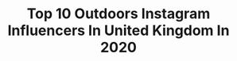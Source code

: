 ---
title: Top 10 Outdoors Instagram Influencers In United Kingdom In 2020
description: >-
  Find top outdoors Instagram influencers in United Kingdom in 2020. Most popular hashtags: #mountains #hellofrom #scotland #motivation.
platform: Instagram
profiles:
  - username: "kellynicoletravel"
    fullname: >-
      Kelly Nicole ↟
    location: "United Kingdom"
    followers: 16562
    engagement: 482
    commentsToLikes: 0.054173
    id: ck138pu06hexx0i19snmpasn4
    verified: false
    hashtags: "#vanbuild, #italy, #portovenere, #vanlife"
  - username: "samuelpavitt"
    fullname: >-
      . ➕ SAM PAVITT ➕ .
    location: "United Kingdom"
    followers: 98290
    engagement: 110
    commentsToLikes: 0.082213
    id: ck5cjo67nv51n0i114ik1jhxh
    verified: false
    hashtags: "#oral, #interior4all, #nordiskehjem, #coast"
  - username: "sianannalewis"
    fullname: >-
      The Girl Outdoors
    location: "United Kingdom"
    followers: 17760
    engagement: 319
    commentsToLikes: 0.056424
    id: ck5px3iikpx710i11mkzvizub
    verified: false
    hashtags: "#ad, #joinin, #jameson, #stayhome"
  - username: "alphafitphotography"
    fullname: >-
      AlphaFit Photography
    location: "United Kingdom"
    followers: 5746
    engagement: 750
    commentsToLikes: 0.045478
    id: ck6u5irpr9vl30j71yme0rtx5
    verified: false
    hashtags: "#nogutsnoglory, #workhard, #shredz, #icandoit"
  - username: "maxwilko"
    fullname: >-
      Max Willcocks
    location: "United Kingdom"
    followers: 7358
    engagement: 436
    commentsToLikes: 0.063828
    id: ck5zx4hx57bv60i14r1vnbt57
    verified: false
    hashtags: "#igshooters, #hoka, #inspiration, #blog"
  - username: "karen_claudia_"
    fullname: >-
      Karen Heslinga
    location: "United Kingdom"
    followers: 25550
    engagement: 988
    commentsToLikes: 0.117466
    id: ck1377coza5ok0i190kappiwi
    verified: false
    hashtags: "#madeinbern, #thecambrianadelboden, #visitandermatt, #scotlandisnow"
  - username: "tolivetotravel"
    fullname: >-
      Marta Misztal 🇵🇱🇬🇧
    location: "United Kingdom"
    followers: 45402
    engagement: 315
    commentsToLikes: 0.027656
    id: ck0vx2go8wt7u0i19j8knnrgj
    verified: false
    hashtags: "#single, #sevensummits, #sliding, #coctails"
  - username: "kerrygreenwood90"
    fullname: >-
      Kerry Greenwood
    location: "United Kingdom"
    followers: 10104
    engagement: 364
    commentsToLikes: 0.037658
    id: ck0tudj5q6q6i0i197q4dvpw2
    verified: false
    hashtags: "#standtogether, #sunny, #ginger, #wellbeing"
  - username: "alexhammond13"
    fullname: >-
      Alex Hammond
    location: "United Kingdom"
    followers: 31159
    engagement: 257
    commentsToLikes: 0.062673
    id: ck5cb3sm7eoaw0i11v8l9623i
    verified: false
    hashtags: "#optometrist, #stayhealthy, #britishcountryside, #napoli"
  - username: "the_hinterlander"
    fullname: >-
      The Hinterlander | Landscapes
    location: "United Kingdom"
    followers: 3725
    engagement: 2233
    commentsToLikes: 0.173555
    id: ck0vuwzlzmjnq0i19xm8lzihn
    verified: false
    hashtags: "#qoqsquad, #scottishhighlands, #visitscotland, #wheniniceland"
---